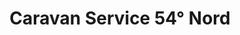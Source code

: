 ---
title: "Caravan Service 54° Nord"
url: /leck/caravan-service-54deg-nord/
shop: Autowerkstatt
---